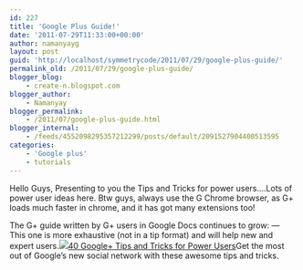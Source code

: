 ```yaml
---
id: 227
title: 'Google Plus Guide!'
date: '2011-07-29T11:33:00+00:00'
author: namanyayg
layout: post
guid: 'http://localhost/symmetrycode/2011/07/29/google-plus-guide/'
permalink_old: /2011/07/29/google-plus-guide/
blogger_blog:
    - create-n.blogspot.com
blogger_author:
    - Namanyay
blogger_permalink:
    - /2011/07/google-plus-guide.html
blogger_internal:
    - /feeds/4552098295357212299/posts/default/2091527904400513595
categories:
    - 'Google plus'
    - tutorials
---
```


Hello Guys, Presenting to you the Tips and Tricks for power users….Lots of power user ideas here.
Btw guys, always use the G Chrome browser, as G+ loads much faster in chrome, and it has got many extensions too!

The G+ guide written by G+ users in Google Docs continues to grow:  — This one is more exhaustive (not in a tip format) and will help new and expert users.![](https://s2.googleusercontent.com/s2/favicons?domain=www.pcworld.com)[40 Google+ Tips and Tricks for Power Users](http://www.pcworld.com/article/236651/40_google_tips_and_tricks_for_power_users.html)Get the most out of Google’s new social network with these awesome tips and tricks.